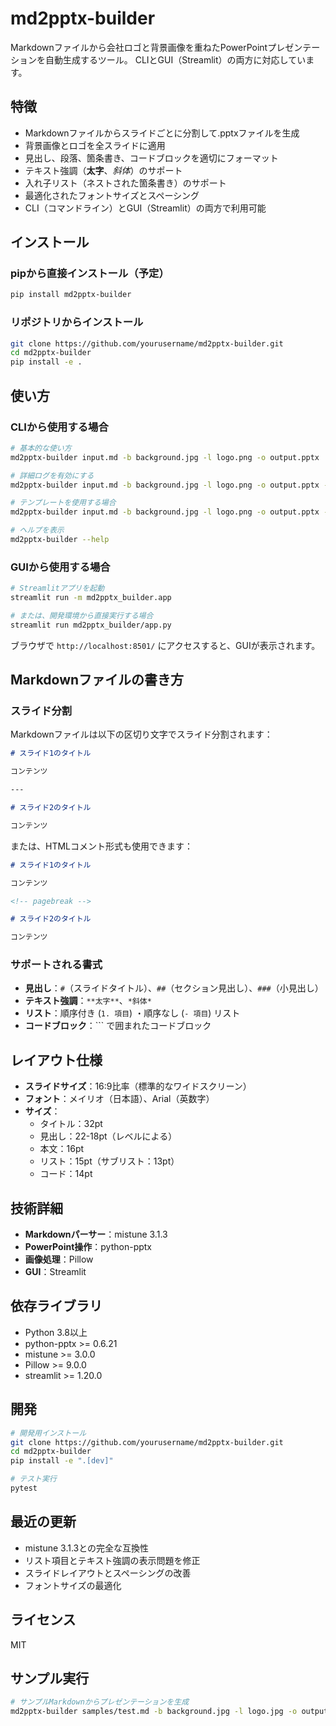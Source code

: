 # md2pptx-builder

Markdownファイルから会社ロゴと背景画像を重ねたPowerPointプレゼンテーションを自動生成するツール。
CLIとGUI（Streamlit）の両方に対応しています。

## 特徴

- Markdownファイルからスライドごとに分割して.pptxファイルを生成
- 背景画像とロゴを全スライドに適用
- 見出し、段落、箇条書き、コードブロックを適切にフォーマット
- テキスト強調（**太字**、*斜体*）のサポート
- 入れ子リスト（ネストされた箇条書き）のサポート
- 最適化されたフォントサイズとスペーシング
- CLI（コマンドライン）とGUI（Streamlit）の両方で利用可能

## インストール

### pipから直接インストール（予定）
```bash
pip install md2pptx-builder
```

### リポジトリからインストール
```bash
git clone https://github.com/yourusername/md2pptx-builder.git
cd md2pptx-builder
pip install -e .
```

## 使い方

### CLIから使用する場合

```bash
# 基本的な使い方
md2pptx-builder input.md -b background.jpg -l logo.png -o output.pptx

# 詳細ログを有効にする
md2pptx-builder input.md -b background.jpg -l logo.png -o output.pptx --verbose

# テンプレートを使用する場合
md2pptx-builder input.md -b background.jpg -l logo.png -o output.pptx -t template.pptx

# ヘルプを表示
md2pptx-builder --help
```

### GUIから使用する場合

```bash
# Streamlitアプリを起動
streamlit run -m md2pptx_builder.app

# または、開発環境から直接実行する場合
streamlit run md2pptx_builder/app.py
```

ブラウザで `http://localhost:8501/` にアクセスすると、GUIが表示されます。

## Markdownファイルの書き方

### スライド分割

Markdownファイルは以下の区切り文字でスライド分割されます：

```markdown
# スライド1のタイトル

コンテンツ

---

# スライド2のタイトル

コンテンツ
```

または、HTMLコメント形式も使用できます：

```markdown
# スライド1のタイトル

コンテンツ

<!-- pagebreak -->

# スライド2のタイトル

コンテンツ
```

### サポートされる書式

- **見出し**：`#`（スライドタイトル）、`##`（セクション見出し）、`###`（小見出し）
- **テキスト強調**：`**太字**`、`*斜体*`
- **リスト**：順序付き (`1. 項目`) ・順序なし (`- 項目`) リスト
- **コードブロック**：\`\`\` で囲まれたコードブロック

## レイアウト仕様

- **スライドサイズ**：16:9比率（標準的なワイドスクリーン）
- **フォント**：メイリオ（日本語）、Arial（英数字）
- **サイズ**：
  - タイトル：32pt
  - 見出し：22-18pt（レベルによる）
  - 本文：16pt
  - リスト：15pt（サブリスト：13pt）
  - コード：14pt

## 技術詳細

- **Markdownパーサー**：mistune 3.1.3
- **PowerPoint操作**：python-pptx
- **画像処理**：Pillow
- **GUI**：Streamlit

## 依存ライブラリ

- Python 3.8以上
- python-pptx >= 0.6.21
- mistune >= 3.0.0
- Pillow >= 9.0.0
- streamlit >= 1.20.0

## 開発

```bash
# 開発用インストール
git clone https://github.com/yourusername/md2pptx-builder.git
cd md2pptx-builder
pip install -e ".[dev]"

# テスト実行
pytest
```

## 最近の更新

- mistune 3.1.3との完全な互換性
- リスト項目とテキスト強調の表示問題を修正
- スライドレイアウトとスペーシングの改善
- フォントサイズの最適化

## ライセンス

MIT

## サンプル実行

```bash
# サンプルMarkdownからプレゼンテーションを生成
md2pptx-builder samples/test.md -b background.jpg -l logo.jpg -o output.pptx
``` 